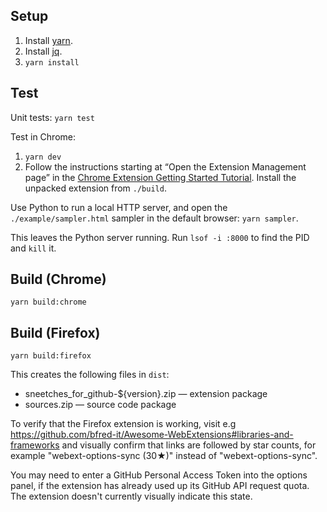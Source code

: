 ## Setup

1. Install [yarn](https://yarnpkg.com/en/).
2. Install [jq](https://stedolan.github.io/jq/).
2. `yarn install`

## Test

Unit tests: `yarn test`

Test in Chrome:

1. `yarn dev`
2. Follow the instructions starting at “Open the Extension Management page” in
   the [Chrome Extension Getting Started
   Tutorial](https://developer.chrome.com/extensions/getstarted#manifest).
   Install the unpacked extension from `./build`.

Use Python to run a local HTTP server, and open the `./example/sampler.html`
sampler in the default browser: `yarn sampler`.

This leaves the Python server running. Run `lsof -i :8000` to find the PID and
`kill` it.

## Build (Chrome)

`yarn build:chrome`

## Build (Firefox)

`yarn build:firefox`

This creates the following files in `dist`:

* sneetches_for_github-${version}.zip — extension package
* sources.zip — source code package

To verify that the Firefox extension is working, visit e.g
<https://github.com/bfred-it/Awesome-WebExtensions#libraries-and-frameworks> and
visually confirm that links are followed by star counts, for example
"webext-options-sync (30★)" instead of "webext-options-sync".

You may need to enter a GitHub Personal Access Token into the options panel, if
the extension has already used up its GitHub API request quota. The extension
doesn't currently visually indicate this state.
